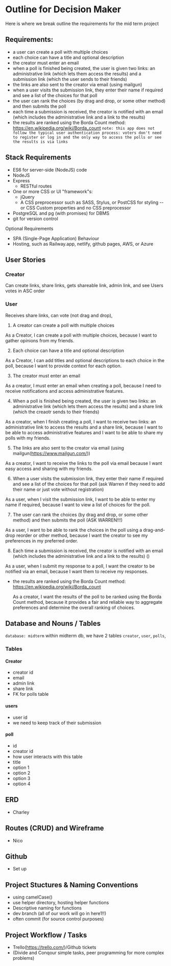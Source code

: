 # Outline for Decision Maker
Here is where we break outline the requirements for the mid term project

## Requirements:
- a user can create a poll with multiple choices
- each choice can have a title and optional description
- the creator must enter an email
- when a poll is finished being created, the user is given two links: an administrative link (which lets them access the results) and a submission link (which the user sends to their friends)
- the links are also sent to the creator via email (using mailgun)
- when a user visits the submission link, they enter their name if required and see a list of the choices for that poll
- the user can rank the choices (by drag and drop, or some other method) and then submits the poll
- each time a submission is received, the creator is notified with an email (which includes the administrative link and a link to the results)
- the results are ranked using the Borda Count method: https://en.wikipedia.org/wiki/Borda_count
` note: this app does not follow the typical user authentication process: voters don't need to register or log in and the only way to access the polls or see the results is via links `


## Stack Requirements
- ES6 for server-side (NodeJS) code
- NodeJS
- Express
  - RESTful routes
- One or more CSS or UI "framework"s:
  - jQuery
  - A CSS preprocessor such as SASS, Stylus, or PostCSS for styling -- or CSS Custom properties and no CSS preprocessor
- PostgreSQL and pg (with promises) for DBMS
- git for version control

Optional Requirements
- SPA (Single-Page Application) Behaviour
- Hosting, such as Railway.app, netlify, github pages, AWS, or Azure

## User Stories

### Creator
Can create links, share links, gets shareable link, admin link, and see Users votes in ASC order

### User
Receives share links, can vote (not drag and drop),

1. A creator can create a poll with multiple choices

  As a Creator, I can create a poll with multiple choices, because I want to gather opinions from my friends.

2. Each choice can have a title and optional description

  As a Creator, I can add titles and optional descriptions to each choice in the poll, because I want to provide context for each option.

3. The creator must enter an email

  As a creator, I must enter an email when creating a poll, because I need to receive notifications and access administrative features.

4. When a poll is finished being created, the user is given two links: an administrative link (which lets them access the results) and a share link (which the creaotr sends to their friends)

  As a creator, when I finish creating a poll, I want to receive two links: an administrative link to access the results and a share link, because I want to be able to access administrative features and I want to be able to share my polls with my friends.

5. The links are also sent to the creator via email (using mailgun(https://www.mailgun.com/))

  As a creator, I want to receive the links to the poll via email because I want easy access and sharing with my friends.

6. When a user visits the submission link, they enter their name if required and see a list of the choices for that poll (ask Warren if they need to add their name or just vote without registration)

  As a user, when I visit the submission link, I want to be able to enter my name if required, because I want to view a list of choices for the poll.

7. The user can rank the choices (by drag and drop, or some other method) and then submits the poll (ASK WARREN!!!)

  As a user, I want to be able to rank the choices in the poll using a drag-and-drop reorder or other method, because I want the creator to see my preferences in my preferred order.

8. Each time a submission is received, the creator is notified with an email (which includes the administrative link and a link to the results) ()

  As a user, when I submit my response to a poll, I want the creator to be notified via an email, because I want them to receive my responses.

* the results are ranked using the Borda Count method: https://en.wikipedia.org/wiki/Borda_count

  As a creator, I want the results of the poll to be ranked using the Borda Count method, because it provides a fair and reliable way to aggregate preferences and determine the overall ranking of choices.

## Database and Nouns / Tables 
` database: midterm ` within midterm db, we have 2 tables `creator`, `user`, `polls`, 

### Tables

#### Creator
- creator id
- email
- admin link
- share link
- FK for polls table

#### users
- user id
- we need to keep track of their submission

#### poll
- id
- creator id
- how user interacts with this table
- title
- option 1
- option 2
- option 3
- option 4

## ERD
- Charley

## Routes (CRUD) and Wireframe
- Nico

## Github
- Set up

## Project Stuctures & Naming Conventions
- using camelCase()
- use helper directory, hosting helper functions
- Descriptive naming for functions
- dev branch (all of our work will go in here1!!)
- often commit (for source control purposes)

## Project Workflow / Tasks
- Trello(https://trello.com/)/Github tickets
- (Divide and Conqour simple tasks, peer programming for more complex problems)